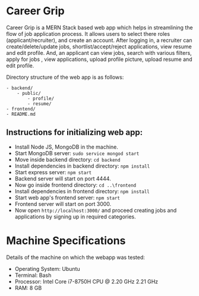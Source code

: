 # Career Grip

Career Grip is a MERN Stack based web app which helps in streamlining the flow of job application process. It allows users to select there roles (applicant/recruiter), and create an account. After logging in, a recruiter can create/delete/update jobs, shortlist/accept/reject applications, view resume and edit profile. And, an applicant can view jobs, search with various filters, apply for jobs , view applications, upload profile picture, upload resume and edit profile.

Directory structure of the web app is as follows:

```
- backend/
    - public/
        - profile/
        - resume/
- frontend/
- README.md
```

## Instructions for initializing web app:

- Install Node JS, MongoDB in the machine.
- Start MongoDB server: `sudo service mongod start`
- Move inside backend directory: `cd backend`
- Install dependencies in backend directory: `npm install`
- Start express server: `npm start`
- Backend server will start on port 4444.
- Now go inside frontend directory: `cd ..\frontend`
- Install dependencies in frontend directory: `npm install`
- Start web app's frontend server: `npm start`
- Frontend server will start on port 3000.
- Now open `http://localhost:3000/` and proceed creating jobs and applications by signing up in required categories.

# Machine Specifications

Details of the machine on which the webapp was tested:

- Operating System: Ubuntu
- Terminal: Bash
- Processor: Intel Core i7-8750H CPU @ 2.20 GHz 2.21 GHz
- RAM: 8 GB
